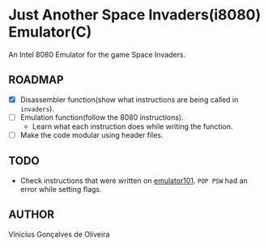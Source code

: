 # Just Another Space Invaders(i8080) Emulator(C)

An Intel 8080 Emulator for the game Space Invaders.

**ROADMAP**
----
- [X] Disassembler function(show what instructions are being called in `invaders`).
- [ ] Emulation function(follow the 8080 instructions).
  - Learn what each instruction does while writing the function.
- [ ] Make the code modular using header files.

**TODO**
----
- Check instructions that were written on [emulator101](https//emulator101.com). `POP PSW` had an error while setting flags.

**AUTHOR**
----
Vínicius Gonçalves de Oliveira
